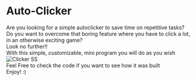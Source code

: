 # Auto-Clicker
Are you looking for a simple autoclicker to save time on repetitive tasks?  
Do you want to overcome that boring feature where you have to click a lot, in an otherwise exciting game?  
Look no further!!  
With this simple, customizable, mini program you will do as you wish  
![Clicker SS](https://github.com/Mr1BooBoo/Auto-Clicker-Simple-Interface/assets/38570346/83978a1f-f27c-4e3c-b6ba-864aa4521ef0)  
Feel Free to check the code if you want to see how it was built  
Enjoy! :)
